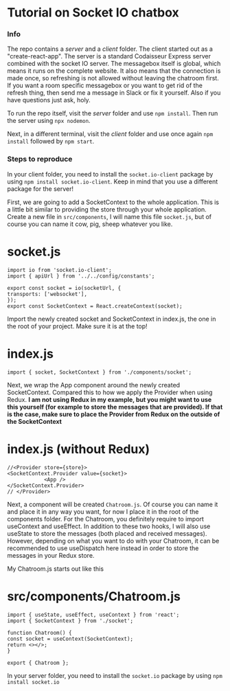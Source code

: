 # Tutorial on Socket IO chatbox

### Info

The repo contains a _server_ and a _client_ folder. The client started out as a "create-react-app". The server is a standard Codaisseur Express server combined with the socket IO server. The messagebox itself is global, which means it runs on the complete website. It also means that the connection is made once, so refreshing is not allowed without leaving the chatroom first. If you want a room specific messagebox or you want to get rid of the refresh thing, then send me a message in Slack or fix it yourself. Also if you have questions just ask, holy.

To run the repo itself, visit the _server_ folder and use
`npm install`. Then run the server using `npx nodemon`.

Next, in a different terminal, visit the _client_ folder and use once again `npm install` followed by `npm start`.

### Steps to reproduce

In your client folder, you need to install the `socket.io-client` package by using `npm install socket.io-client`. Keep in mind that you use a different package for the server!

First, we are going to add a SocketContext to the whole application. This is a little bit similar to providing the store through your whole application. Create a new file in `src/components`, I will name this file `socket.js`, but of course you can name it cow, pig, sheep whatever you like.

# socket.js

    import io from 'socket.io-client';
    import { apiUrl } from '../../config/constants';

    export const socket = io(socketUrl, {
    transports: ['websocket'],
    });
    export const SocketContext = React.createContext(socket);

Import the newly created socket and SocketContext in index.js, the one in the root of your project. Make sure it is at the top!

# index.js

    import { socket, SocketContext } from './components/socket';

Next, we wrap the App component around the newly created SocketContext. Compared this to how we apply the Provider when using Redux. **I am not using Redux in my example, but you might want to use this yourself (for example to store the messages that are provided). If that is the case, make sure to place the Provider from Redux on the outside of the SocketContext**

# index.js (without Redux)

    //<Provider store={store}>
    <SocketContext.Provider value={socket}>
                <App />
    </SocketContext.Provider>
    // </Provider>

Next, a component will be created `Chatroom.js`.
Of course you can name it and place it in any way you want, for now I place it in the root of the components folder. For the Chatroom, you definitely require to import useContext and useEffect. In addition to these two hooks, I will also use useState to store the messages (both placed and received messages). However, depending on what you want to do with your Chatroom, it can be recommended to use useDispatch here instead in order to store the messages in your Redux store.

My Chatroom.js starts out like this

# src/components/Chatroom.js

    import { useState, useEffect, useContext } from 'react';
    import { SocketContext } from './socket';

    function Chatroom() {
    const socket = useContext(SocketContext);
    return <></>;
    }

    export { Chatroom };

In your server folder, you need to install the `socket.io` package by using `npm install socket.io`
